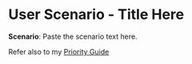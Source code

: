 # User Scenario - Title Here

**Scenario**: Paste the scenario text here.

Refer also to my [Priority Guide](./assets/docs/Procedure%20Ideation--Chowdhury.pdf)